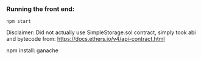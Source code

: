 

### Running the front end:
`npm start`


Disclaimer:
Did not actually use SimpleStorage.sol contract, simply took abi and bytecode from: https://docs.ethers.io/v4/api-contract.html



npm install:
ganache